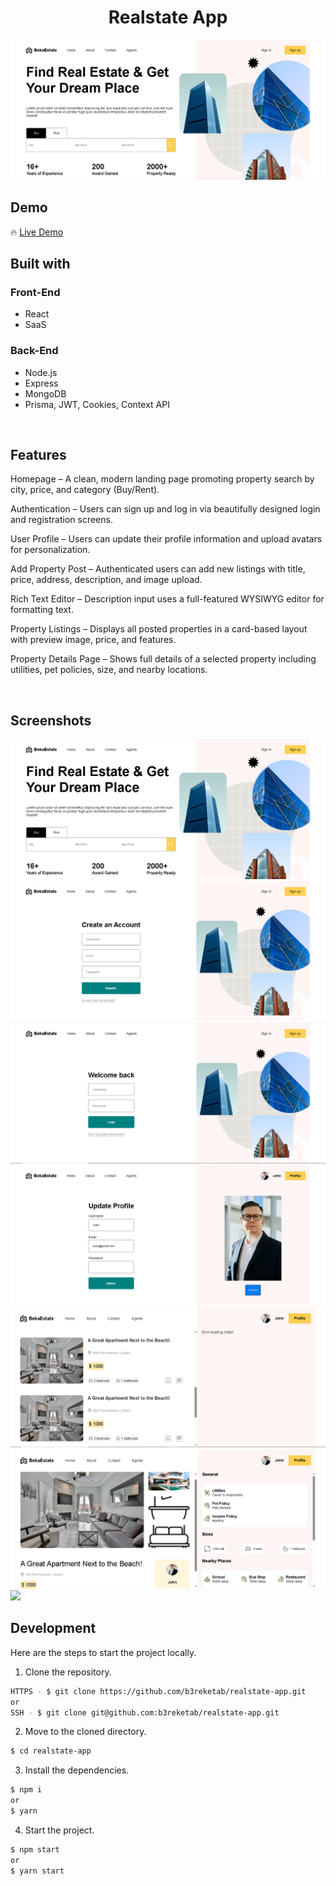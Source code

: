 <h1 align='center'>Realstate App</h1>

![Preview](images/homepage.png)

<h2>Demo</h2>

🔥 [Live Demo](https://b3reketab.github.io/realstate-app/)

<h2>Built with</h2>

<h3>Front-End</h3>

- React
- SaaS

<h3>Back-End</h3>

- Node.js
- Express
- MongoDB
-  Prisma, JWT, Cookies, Context API

</br>

<h2>Features</h2>

Homepage – A clean, modern landing page promoting property search by city, price, and category (Buy/Rent).

Authentication – Users can sign up and log in via beautifully designed login and registration screens.

User Profile – Users can update their profile information and upload avatars for personalization.

Add Property Post – Authenticated users can add new listings with title, price, address, description, and image upload.

Rich Text Editor – Description input uses a full-featured WYSIWYG editor for formatting text.

Property Listings – Displays all posted properties in a card-based layout with preview image, price, and features.

Property Details Page – Shows full details of a selected property including utilities, pet policies, size, and nearby locations.

</br>

<h2>Screenshots</h2>

![](images/homepage.png)
![](images/sign-up.png)
![](images/sign-in.png)
![](images/update-profile-page.png)
![](images/list-page.png)
![](images/single-page.png)
![](images/add-place.png)


<h2>Development</h2>

Here are the steps to start the project locally.

1. Clone the repository.

```sh
HTTPS - $ git clone https://github.com/b3reketab/realstate-app.git
or
SSH - $ git clone git@github.com:b3reketab/realstate-app.git
```

2. Move to the cloned directory.

```sh
$ cd realstate-app
```

3. Install the dependencies.

```sh
$ npm i
or
$ yarn
```

4. Start the project.

```sh
$ npm start
or
$ yarn start
```
